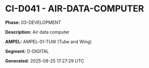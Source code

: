 # CI-D041 - AIR-DATA-COMPUTER

**Phase:** 03-DEVELOPMENT

**Description:** Air data computer

**AMPEL:** AMPEL-01-TUW (Tube and Wing)

**Segment:** D-DIGITAL

**Generated:** 2025-08-25 17:27:29 UTC
